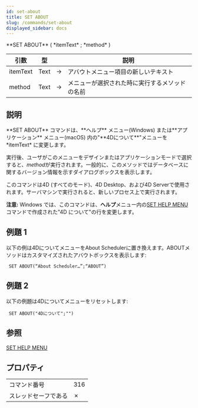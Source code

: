 ```yaml
---
id: set-about
title: SET ABOUT
slug: /commands/set-about
displayed_sidebar: docs
---
```


<!--REF #_command_.SET ABOUT.Syntax-->**SET ABOUT** ( *itemText* ; *method* )<!-- END REF-->
<!--REF #_command_.SET ABOUT.Params-->
| 引数 | 型 |  | 説明 |
| --- | --- | --- | --- |
| itemText | Text | &#8594;  | アバウトメニュー項目の新しいテキスト |
| method | Text | &#8594;  | メニューが選択された時に実行するメソッドの名前 |

<!-- END REF-->

## 説明 

<!--REF #_command_.SET ABOUT.Summary-->**SET ABOUT** コマンドは、**ヘルプ** メニュー(Windows) または**アプリケーション** メニュー(macOS) 内の"**4Dについて**"メニューを*itemText* に変更します。<!-- END REF-->

実行後、ユーザがこのメニューをデザインまたはアプリケーションモードで選択すると、*method*が実行されます。一般的に、このメソッドではデータベースに関するバージョン情報を示すダイアログボックスを表示します。

このコマンドは4D (すべてのモード)、4D Desktop、および4D Serverで使用されます。サーバマシンで実行されると、新しいプロセス上で実行されます。

**注意:** Windows では、このコマンドは、**ヘルプ**メニュー内の[SET HELP MENU](set-help-menu.md) コマンドで作成された"4D について"の行を変更します。

## 例題 1 

以下の例は4DについてメニューをAbout Schedulerに置き換えます。ABOUTメソッドはカスタマイズされたアバウトボックスを表示します:

```4d
 SET ABOUT(“About Scheduler…”;“ABOUT”)
```

## 例題 2 

以下の例題は4Dについてメニューをリセットします:

```4d
 SET ABOUT("4Dについて";"")
```

## 参照 

[SET HELP MENU](set-help-menu.md)  

## プロパティ

|  |  |
| --- | --- |
| コマンド番号 | 316 |
| スレッドセーフである | &cross; |


